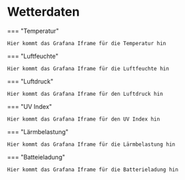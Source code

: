 # Wetterdaten

=== "Temperatur"

    Hier kommt das Grafana Iframe für die Temperatur hin

=== "Luftfeuchte"

    Hier kommt das Grafana Iframe für die Luftfeuchte hin

=== "Luftdruck"

    Hier kommt das Grafana Iframe für den Luftdruck hin

=== "UV Index"

    Hier kommt das Grafana Iframe für den UV Index hin

=== "Lärmbelastung"

    Hier kommt das Grafana Iframe für die Lärmbelastung hin

=== "Batteieladung"

    Hier kommt das Grafana Iframe für die Batterieladung hin

